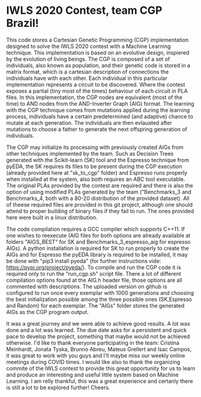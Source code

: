 # IWLS 2020 Contest, team CGP Brazil!

This code stores a Cartesian Genetic Programming (CGP) implementation designed to solve the IWLS 2020 contest with a Machine Learning technique. This implementation is based on an evolutive design, inspiered by the evolution of living beings. The CGP is composed of a set of individuals, also known as population, and their genetic code is stored in a matrix format, which is a cartesian description of connections the individuals have with each other. Each individual in this particular implementation represents a circuit to be discovered. Where the contest exposes a partial (tiny most of the times) behaviour of each circuit in PLA files. In this implementation, the CGP nodes are equivalent (most of the time) to AND nodes from the AND-Inverter Graph (AIG) format. The learning with the CGP technique comes from mutations applied during the learning process, individuals have a certain predetermined (and adaptive) chance to mutate at each generation. The individuals are then evlauated after mutations to choose a father to generate the next offspring generation of individuals.

The CGP may initialize its processing with previously created AIGs from other techniques implemented by the team. Such as Decision Trees generated with the Scikit-learn (SK) tool and the Espresso technique from pyEDA, the SK requires its files to be present during the CGP execution (already provided here at "sk_to_cgp" folder) and Espresso runs properly when installed at the system, also both requires an ABC tool executable. The original PLAs provided by the contest are required and there is also the option of using modified PLAs generated by the team ("Benchmarks_3 and Benchmarks_4, both with a 80-20 distribution of the provided dataset). All of theese required files are provided in this git project, although one should attend to proper building of binary files if they fail to run. The ones provided here were built in a linux distribution.

The code compilation requires a GCC compiler which supports C++11. If one wishes to reexecute (AIG files for both options are already available at folders "AIGS_BEST" for SK and Benchmarks_3_espresso_aig for espresso AIGs). A python installation is required for SK to run properly to create the AIGs and for Espresso the pyEDA library is required to be installed, it may be done with "pip3 install pyeda" (for further instructions vide: https://pypi.org/project/pyeda/). To compile and run the CGP code it is required only to run the "run_cgp.sh" script file. There a lot of different compilation options found at the AIG.h header file, those options are all commented with descriptions. The uploaded version on github is configured to run once every exemplar with 1000 generations and choosing the best initialization possible among the three possible ones (SK,Espresso and Random) for each exemplar. The "AIGs" folder stores the generated AIGs as the CGP program output.

It was a great journey and we were able to achieve good results. A lot was done and a lot was learned. The due date asks for a persistent and quick pace to develop the project, something that maybe would not be achieved otherwise. I'd like to thank everyone participating in the team: Cristina Meinhardt, Jonata Tyska, Brunno Abreu, Mateus Grellert and Isac Campos, it was great to work with you guys and I'll maybe miss our weekly online meetings during COVID times. I would like also to thank the organizing commite of the IWLS contest to provide this great opportunity for us to learn and produce an interesting and useful little system based on Machine Learning. I am relly thankful, this was a great experience and certanly there is still a lot to be explored further! Cheers.
